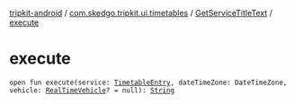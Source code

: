 [tripkit-android](../../index.md) / [com.skedgo.tripkit.ui.timetables](../index.md) / [GetServiceTitleText](index.md) / [execute](./execute.md)

# execute

`open fun execute(service: `[`TimetableEntry`](../../com.skedgo.tripkit.ui.model/-timetable-entry/index.md)`, dateTimeZone: DateTimeZone, vehicle: `[`RealTimeVehicle`](../../skedgo.tripkit.routing/-real-time-vehicle/index.md)`? = null): `[`String`](https://kotlinlang.org/api/latest/jvm/stdlib/kotlin/-string/index.html)